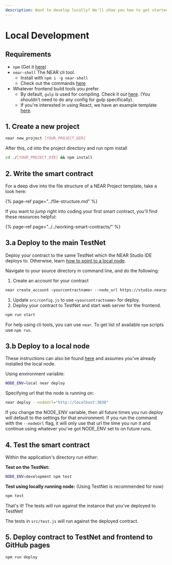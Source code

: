 ```yaml
---
description: Want to develop locally? We'll show you how to get started with near-shell
---
```


# Local Development

## Requirements

* `npm` \(Get it [here](https://www.npmjs.com/get-npm)\)
* `near-shell`  The NEAR cli tool.
  * Install with\``npm i -g near-shell`
  * Check out the commands [here](https://github.com/nearprotocol/near-shell)
* Whatever frontend build tools you prefer. 
  * By default, `gulp` is used for compiling.  Check it out [here](https://gulpjs.com/). \(You shouldn't need to do any config for gulp specifically\).
  * If you're interested in using React, we have an example template [here](https://github.com/nearprotocol/react-template).

## 1. Create a new project

```bash
near new_project [YOUR_PROJECT_DIR]
```

After this, cd into the project directory and run npm install 

```bash
cd ./[YOUR_PROJECT_DIR] && npm install
```

## 2. Write the smart contract

For a deep dive into the file structure of a NEAR Project template, take a look here:

{% page-ref page="../file-structure.md" %}

If you want to jump right into coding your first smart contract, you'll find these resources helpful:

{% page-ref page="../../working-smart-contracts/" %}

## 3.a Deploy to the main TestNet

Deploy your contract to the same TestNet which the NEAR Studio IDE deploys to. Otherwise, learn [how to point to a local node](installation.md). 

Navigate to your source directory in command line, and do the following:

1. Create an account for your contract

```bash
near create_account <yourcontractname> --node_url https://studio.nearprotocol.com/devnet
```

1. Update `src/config.js` to use `<yourcontractname>` for deploy.
2. Deploy your contract to TestNet and start web server for the frontend.

```bash
npm run start
```

For help using cli tools, you can use `near`. To get list of available `npm` scripts use `npm run`.

## 3.b Deploy to a local node

These instructions can also be found [here](installation.md) and assumes you've already installed the local node.

Using environment variable:

```bash
NODE_ENV=local near deploy
```

Specifying url that the node is running on:

```bash
near deploy --nodeUrl="http://localhost:3030"
```

If you change the NODE\_ENV variable, then all future times you run deploy will default to the settings for that environment. If you run the command with the `--nodeUrl` flag, it will only use that url the time you run it and continue using whatever you've got NODE\_ENV set to on future runs.

## 4. Test the smart contract

Within the application's directory run either:

**Test on the TestNet:**

```bash
NODE_ENV=development npm test
```

**Test using locally running node:** \(Using TestNet is recommended for now\)

```bash
npm test
```

That's it! The tests will run against the instance that you've deployed to TestNet!

The tests in `src/test.js` will run against the deployed contract.

## 5. Deploy contract to TestNet and frontend to GitHub pages

```bash
npm run deploy
```



